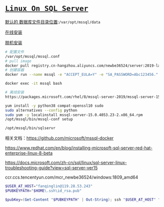 # [`Linux On SQL Server`](https://docs.microsoft.com/zh-cn/sql/linux/sql-server-linux-configure-mssql-conf?view=sql-server-linux-ver15)

[默认的 数据库文件目录位置](https://docs.microsoft.com/zh-cn/sql/linux/sql-server-linux-configure-mssql-conf?view=sql-server-linux-ver15#masterdatabasedir):`/var/opt/mssql/data`

[在线安装](https://docs.microsoft.com/zh-cn/sql/linux/quickstart-install-connect-red-hat?view=sql-server-linux-ver15)

[脱机安装](https://docs.microsoft.com/zh-cn/sql/linux/sql-server-linux-setup?view=sql-server-linux-ver15)

```bash
# 配置文件
/var/opt/mssql/mssql.conf
# pull image
docker pull registry.cn-hangzhou.aliyuncs.com/newbe36524/server:2019-latest
# 创建容器
docker run --name mssql -e "ACCEPT_EULA=Y" -e "SA_PASSWORD=Abc123456." -p 11433:1433 --rm -d registry.cn-hangzhou.aliyuncs.com/newbe36524/server:2019-latest

docker exec -it mssql bash

# 离线安装
https://packages.microsoft.com/rhel/8/mssql-server-2019/mssql-server-15.0.4053.23-2.x86_64.rpm

yum install -y python38 compat-openssl10 sudo
sudo alternatives --config python
sudo yum -y localinstall mssql-server-15.0.4053.23-2.x86_64.rpm
/opt/mssql/bin/mssql-conf setup

/opt/mssql/bin/sqlservr 
```

相关文档：https://github.com/microsoft/mssql-docker

https://www.redhat.com/en/blog/installing-microsoft-sql-server-red-hat-enterprise-linux-8-beta

https://docs.microsoft.com/zh-cn/sql/linux/sql-server-linux-troubleshooting-guide?view=sql-server-ver15

ccr.ccs.tencentyun.com/mcr_newbe36524/windows:1809_amd64

```powershell
$USER_AT_HOST="fanqinglin@119.28.53.243"
$PUBKEYPATH="$HOME\.ssh\id_rsa.pub"

$pubKey=(Get-Content "$PUBKEYPATH" | Out-String); ssh "$USER_AT_HOST" "mkdir -p ~/.ssh && chmod 700 ~/.ssh && echo '${pubKey}' >> ~/.ssh/authorized_keys && chmod 600 ~/.ssh/authorized_keys"

```